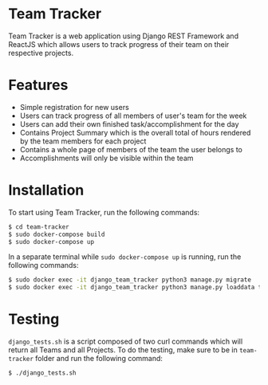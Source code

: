 # Team Tracker
Team Tracker is a web application using Django REST Framework and ReactJS which allows users to track progress of their team on their respective projects.

# Features
- Simple registration for new users
- Users can track progress of all members of user's team for the week
- Users can add their own finished task/accomplishment for the day
- Contains Project Summary which is the overall total of hours rendered by the team members for each project
- Contains a whole page of members of the team the user belongs to
- Accomplishments will only be visible within the team

# Installation
To start using Team Tracker, run the following commands:
```sh
$ cd team-tracker
$ sudo docker-compose build
$ sudo docker-compose up
```
In a separate terminal while ```sudo docker-compose up``` is running, run the following commands:
```sh
$ sudo docker exec -it django_team_tracker python3 manage.py migrate
$ sudo docker exec -it django_team_tracker python3 manage.py loaddata team_projects
```

# Testing
```django_tests.sh``` is a script composed of two curl commands which will return all Teams and all Projects. To do the testing, make sure to be in ```team-tracker``` folder and run the following command:
```sh
$ ./django_tests.sh
```
